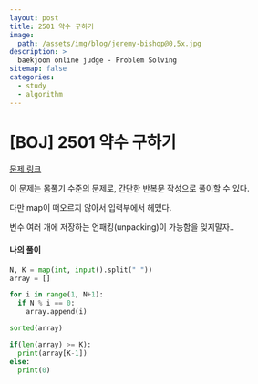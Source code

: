 ```yaml
---
layout: post
title: 2501 약수 구하기
image:
  path: /assets/img/blog/jeremy-bishop@0,5x.jpg
description: >
  baekjoon online judge - Problem Solving
sitemap: false
categories:
  - study
  - algorithm
---
```


# [BOJ] 2501 약수 구하기

[문제 링크](boj.kr/2501)

이 문제는 몸풀기 수준의 문제로, 간단한 반복문 작성으로 풀이할 수 있다.

다만 map이 떠오르지 않아서 입력부에서 헤맸다.

변수 여러 개에 저장하는 언패킹(unpacking)이 가능함을 잊지말자..


#### 나의 풀이
```python
N, K = map(int, input().split(" "))
array = []

for i in range(1, N+1):
  if N % i == 0:
    array.append(i)

sorted(array)

if(len(array) >= K):
  print(array[K-1])
else:
  print(0)
```
